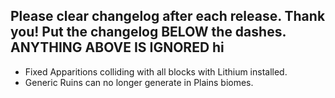Please clear changelog after each release.
Thank you!
Put the changelog BELOW the dashes. ANYTHING ABOVE IS IGNORED
hi
-----------------
- Fixed Apparitions colliding with all blocks with Lithium installed.
- Generic Ruins can no longer generate in Plains biomes.
